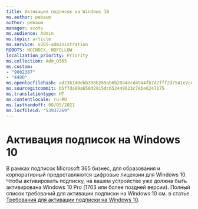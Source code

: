 ```yaml
---
title: Активация подписок на Windows 10
ms.author: pebaum
author: pebaum
manager: scotv
ms.audience: Admin
ms.topic: article
ms.service: o365-administration
ROBOTS: NOINDEX, NOFOLLOW
localization_priority: Priority
ms.collection: Adm_O365
ms.custom:
- "9002307"
- "4480"
ms.openlocfilehash: ad236140ebb398b269ab6b28a4ecd4544fb7d2fff2d7541e7ce481c13fd7afa6
ms.sourcegitcommit: b5f7da89a650d2915dc652449623c78be6247175
ms.translationtype: HT
ms.contentlocale: ru-RU
ms.lasthandoff: 08/05/2021
ms.locfileid: "53937269"
---
```

# <a name="activating-windows-10-subscriptions"></a>Активация подписок на Windows 10

В рамках подписок Microsoft 365 бизнес, для образования и корпоративный предоставляются цифровые лицензии для Windows 10. Чтобы активировать подписку, на вашем устройстве уже должна быть активирована Windows 10 Pro (1703 или более поздней версии). Полный список требований для активации подписки на Windows 10 см. в статье [Требования для активации подписки на Windows 10](https://docs.microsoft.com/windows/deployment/windows-10-subscription-activation#requirements).
